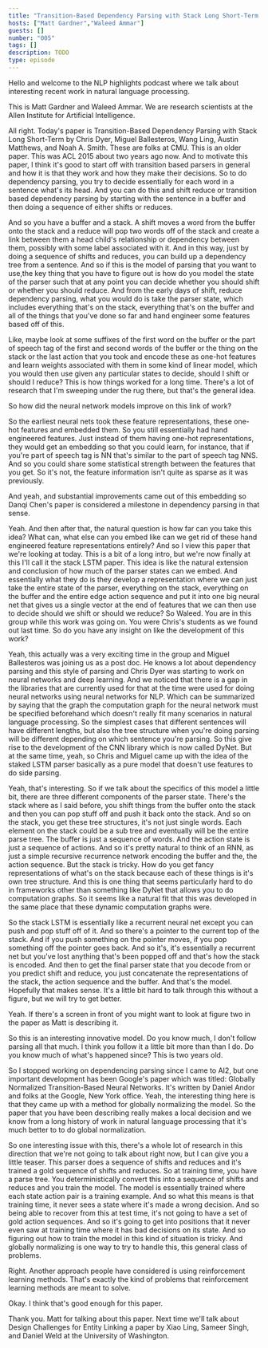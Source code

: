 ```yaml
---
title: "Transition-Based Dependency Parsing with Stack Long Short-Term Memory"
hosts: ["Matt Gardner","Waleed Ammar"]
guests: []
number: "005"
tags: []
description: TODO
type: episode
---
```


<turn speaker="Matt Gardner" timestamp="00:00">

Hello and welcome to the NLP highlights podcast where we talk about interesting recent work in
natural language processing.

</turn>


<turn speaker="Waleed Ammar" timestamp="00:06">

This is Matt Gardner and Waleed Ammar. We are research scientists at the Allen Institute for
Artificial Intelligence.

</turn>


<turn speaker="Matt Gardner" timestamp="00:13">

All right. Today's paper is Transition-Based Dependency Parsing with Stack Long Short-Term by Chris
Dyer, Miguel Ballesteros, Wang Ling, Austin Matthews, and Noah A. Smith. These are folks at CMU.
This is an older paper. This was ACL 2015 about two years ago now. And to motivate this paper, I
think it's good to start off with transition based parsers in general and how it is that they work
and how they make their decisions. So to do dependency parsing, you try to decide essentially for
each word in a sentence what's its head. And you can do this and shift reduce or transition based
dependency parsing by starting with the sentence in a buffer and then doing a sequence of either
shifts or reduces.

</turn>


<turn speaker="Matt Gardner" timestamp="00:58">

And so you have a buffer and a stack. A shift moves a word from the buffer onto the stack and a
reduce will pop two words off of the stack and create a link between them a head child's
relationship or dependency between them, possibly with some label associated with it. And in this
way, just by doing a sequence of shifts and reduces, you can build up a dependency tree from a
sentence. And so if this is the model of parsing that you want to use,the key thing that you have to
figure out is how do you model the state of the parser such that at any point you can decide whether
you should shift or whether you should reduce. And from the early days of shift, reduce dependency
parsing, what you would do is take the parser state, which includes everything that's on the stack,
everything that's on the buffer and all of the things that you've done so far and hand engineer some
features based off of this.

</turn>


<turn speaker="Matt Gardner" timestamp="01:55">

Like, maybe look at some suffixes of the first word on the buffer or the part of speech tag of the
first and second words of the buffer or the thing on the stack or the last action that you took and
encode these as one-hot features and learn weights associated with them in some kind of linear
model, which you would then use given any particular states to decide, should I shift or should I
reduce? This is how things worked for a long time. There's a lot of research that I'm sweeping under
the rug there, but that's the general idea.

</turn>


<turn speaker="Waleed Ammar" timestamp="02:24">

So how did the neural network models improve on this link of work?

</turn>


<turn speaker="Matt Gardner" timestamp="02:30">

So the earliest neural nets took these feature representations, these one-hot features and embedded
them. So you still essentially had hand engineered features. Just instead of them having one-hot
representations, they would get an embedding so that you could learn, for instance, that if you're
part of speech tag is NN that's similar to the part of speech tag NNS. And so you could share some
statistical strength between the features that you get. So it's not, the feature information isn't
quite as sparse as it was previously.

</turn>


<turn speaker="Waleed Ammar" timestamp="03:01">

And yeah, and substantial improvements came out of this embedding so Danqi Chen's paper is
considered a milestone in dependency parsing in that sense.

</turn>


<turn speaker="Matt Gardner" timestamp="03:13">

Yeah. And then after that, the natural question is how far can you take this idea? What can, what
else can you embed like can we get rid of these hand engineered feature representations entirely?
And so I view this paper that we're looking at today. This is a bit of a long intro, but we're now
finally at this I'll call it the stack LSTM paper. This idea is like the natural extension and
conclusion of how much of the parser states can we embed. And essentially what they do is they
develop a representation where we can just take the entire state of the parser, everything on the
stack, everything on the buffer and the entire edge action sequence and put it into one big neural
net that gives us a single vector at the end of features that we can then use to decide should we
shift or should we reduce? So Waleed. You are in this group while this work was going on. You were
Chris's students as we found out last time. So do you have any insight on like the development of
this work?

</turn>


<turn speaker="Waleed Ammar" timestamp="04:13">

Yeah, this actually was a very exciting time in the group and Miguel Ballesteros was joining us as a
post doc. He knows a lot about dependency parsing and this style of parsing and Chris Dyer was
starting to work on neural networks and deep learning. And we noticed that there is a gap in the
libraries that are currently used for that at the time were used for doing neural networks using
neural networks for NLP. Which can be summarized by saying that the graph the computation graph for
the neural network must be specified beforehand which doesn't really fit many scenarios in natural
language processing. So the simplest cases that different sentences will have different lengths, but
also the tree structure when you're doing parsing will be different depending on which sentence
you're parsing. So this give rise to the development of the CNN library which is now called DyNet.
But at the same time, yeah, so Chris and Miguel came up with the idea of the staked LSTM parser
basically as a pure model that doesn't use features to do side parsing.

</turn>


<turn speaker="Matt Gardner" timestamp="05:48">

Yeah, that's interesting. So if we talk about the specifics of this model a little bit, there are
three different components of the parser state. There's the stack where as I said before, you shift
things from the buffer onto the stack and then you can pop stuff off and push it back onto the
stack. And so on the stack, you get these tree structures, it's not just single words. Each element
on the stack could be a sub tree and eventually will be the entire parse tree. The buffer is just a
sequence of words. And the action state is just a sequence of actions. And so it's pretty natural to
think of an RNN, as just a simple recursive recurrence network encoding the buffer and the, the
action sequence. But the stack is tricky. How do you get fancy representations of what's on the
stack because each of these things is it's own tree structure. And this is one thing that seems
particularly hard to do in frameworks other than something like DyNet that allows you to do
computation graphs. So it seems like a natural fit that this was developed in the same place that
these dynamic computation graphs were.

</turn>


<turn speaker="Matt Gardner" timestamp="06:54">

So the stack LSTM is essentially like a recurrent neural net except you can push and pop stuff off
of it. And so there's a pointer to the current top of the stack. And if you push something on the
pointer moves, if you pop something off the pointer goes back. And so it's, it's essentially a
recurrent net but you've lost anything that's been popped off and that's how the stack is encoded.
And then to get the final parser state that you decode from or you predict shift and reduce, you
just concatenate the representations of the stack, the action sequence and the buffer. And that's
the model. Hopefully that makes sense. It's a little bit hard to talk through this without a figure,
but we will try to get better.

</turn>


<turn speaker="Waleed Ammar" timestamp="07:37">

Yeah. If there's a screen in front of you might want to look at figure two in the paper as Matt is
describing it.

</turn>


<turn speaker="Matt Gardner" timestamp="07:45">

So this is an interesting innovative model. Do you know much, I don't follow parsing all that much.
I think you follow it a little bit more than than I do. Do you know much of what's happened since?
This is two years old.

</turn>


<turn speaker="Waleed Ammar" timestamp="07:57">

So I stopped working on dependencing parsing since I came to AI2, but one important development has
been Google's paper which was titled: Globally Normalized Transition-Based Neural Networks. It's
written by Daniel Andor and folks at the Google, New York office. Yeah, the interesting thing here
is that they came up with a method for globally normalizing the model. So the paper that you have
been describing really makes a local decision and we know from a long history of work in natural
language processing that it's much better to to do global normalization.

</turn>


<turn speaker="Matt Gardner" timestamp="08:43">

So one interesting issue with this, there's a whole lot of research in this direction that we're not
going to talk about right now, but I can give you a little teaser. This parser does a sequence of
shifts and reduces and it's trained a gold sequence of shifts and reduces. So at training time, you
have a parse tree. You deterministically convert this into a sequence of shifts and reduces and you
train the model. The model is essentially trained where each state action pair is a training
example. And so what this means is that training time, it never sees a state where it's made a wrong
decision. And so being able to recover from this at test time, it's not going to have a set of gold
action sequences. And so it's going to get into positions that it never even saw at training time
where it has bad decisions on its state. And so figuring out how to train the model in this kind of
situation is tricky. And globally normalizing is one way to try to handle this, this general class
of problems.

</turn>


<turn speaker="Waleed Ammar" timestamp="09:42">

Right. Another approach people have considered is using reinforcement learning methods. That's
exactly the kind of problems that reinforcement learning methods are meant to solve.

</turn>


<turn speaker="Matt Gardner" timestamp="09:53">

Okay. I think that's good enough for this paper.

</turn>


<turn speaker="Waleed Ammar" timestamp="09:58">

Thank you. Matt for talking about this paper. Next time we'll talk about Design Challenges for
Entity Linking a paper by Xiao Ling, Sameer Singh, and Daniel Weld at the University of Washington.

</turn>
